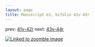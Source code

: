 ```yaml
---
layout: page
title: Manuscript e3, bifolio 42v-43r
---
```


prev: [41v-42r](../41v-42r/) next: [43v-44r](../43v-44r/)



[![Linked to zoomble image](http://www.homermultitext.org/iipsrv?IIIF=/project/homer/pyramidal/deepzoom/hmt/e3bifolio/v1/vb_42v_43r.tif/full/2000,/0/default.jpg)](http://www.homermultitext.org/ict2/?urn=urn:cite2:hmt:e3bifolio.v1:vb_42v_43r)

